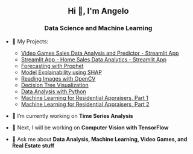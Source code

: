 <h2 align="center">Hi 👋, I'm Angelo</h1>
<h3 align="center">Data Science and Machine Learning</h3> 

- 📃 My Projects:
     -  [Video Games Sales Data Analysis and Predictor - Streamlit App](https://angelodsml-video-games-data---home-hzjfv5.streamlitapp.com/)
     -  [Streamlit App - Home Sales Data Analytics - Streamlit App](https://github.com/AngeloDSML/Analytics_Streamlit_App)
     -  [Forecasting with Prophet](https://github.com/AngeloDSML/Prophet_Forecast)  
     -  [Model Explainability using SHAP](https://github.com/AngeloDSML/Explainability_SHAP)
     -  [Reading Images with OpenCV](https://github.com/AngeloDSML/Reading_Images_with_OpenCV)
     -  [Decision Tree Visualization](https://github.com/AngeloDSML/DecisionTree_Visualization)
     -  [Data Analysis with Python](https://github.com/AngeloDSML/Data_Analysis_with_Python)
     -  [Machine Learning for Residential Appraisers, Part 1](https://github.com/AngeloDSML/Home_Valuation_Part_1)
     -  [Machine Learning for Residential Appraisers, Part 2](https://github.com/AngeloDSML/Home_Valuation_Part_2)
 
- 🌱 I’m currently working on **Time Series Analysis**

- 🔮 Next, I will be working on **Computer Vision with TensorFlow**

- 💬 Ask me about **Data Analysis, Machine Learning, Video Games, and Real Estate stuff**


